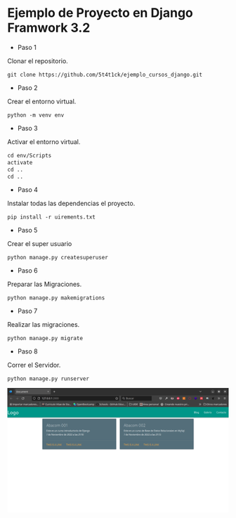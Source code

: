 # Ejemplo de Proyecto en Django Framwork 3.2

-   Paso 1

Clonar el repositorio.

```{bash}
git clone https://github.com/5t4t1ck/ejemplo_cursos_django.git
```

-   Paso 2

Crear el entorno virtual.

```{bash}
python -m venv env
```

-   Paso 3

Activar el entorno virtual.

```{bash}
cd env/Scripts
activate
cd ..
cd ..
```

-   Paso 4

Instalar todas las dependencias el proyecto.

```{bash}
pip install -r uirements.txt
```

-   Paso 5

Crear el super usuario

```{bash}
python manage.py createsuperuser
```

-   Paso 6

Preparar las Migraciones.

```{bash}
python manage.py makemigrations
```

-   Paso 7

Realizar las migraciones.

```{bash}
python manage.py migrate
```

-   Paso 8

Correr el Servidor.

```{bash}
python manage.py runserver
```

![](img/servidor_corriendo.png)
